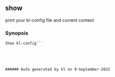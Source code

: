 ## show

print your kl-config file and current context

### Synopsis

```
Show kl-config```





###### Auto generated by kl on 9-September-2022
